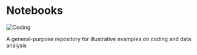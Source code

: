 # Notebooks

![Coding](images/binary.binary.jpeg)

A general-purpose repository for illustrative examples on coding and data analysis

